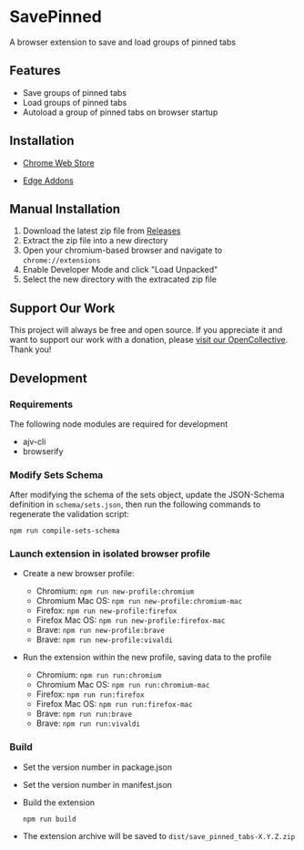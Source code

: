 # SavePinned

A browser extension to save and load groups of pinned tabs

## Features

- Save groups of pinned tabs
- Load groups of pinned tabs
- Autoload a group of pinned tabs on browser startup

## Installation

- [Chrome Web Store](https://chrome.google.com/webstore/detail/save-pinned-tabs/anmidgajdonkgmmilbccfefkfieajakd)

- [Edge Addons](https://microsoftedge.microsoft.com/addons/detail/ahejjkehekfnjbpaaochgfbmbajocdkn)

## Manual Installation
  1. Download the latest zip file from [Releases](https://github.com/jmakila/SavePinned/releases)
  2. Extract the zip file into a new directory
  3. Open your chromium-based browser and navigate to `chrome://extensions`
  4. Enable Developer Mode and click "Load Unpacked"
  5. Select the new directory with the extracated zip file

## Support Our Work

This project will always be free and open source. If you appreciate it and want to support our work with a donation, please [visit our OpenCollective](https://opencollective.com/save-pinned-tabs). Thank you!

## Development

### Requirements

The following node modules are required for development

- ajv-cli
- browserify

### Modify Sets Schema

After modifying the schema of the sets object, update the JSON-Schema definition in `schema/sets.json`, then run the following commands to regenerate the validation script:

`npm run compile-sets-schema`

### Launch extension in isolated browser profile

- Create a new browser profile:

  - Chromium: `npm run new-profile:chromium`
  - Chromium Mac OS: `npm run new-profile:chromium-mac`
  - Firefox: `npm run new-profile:firefox`
  - Firefox Mac OS: `npm run new-profile:firefox-mac`
  - Brave: `npm run new-profile:brave`
  - Brave: `npm run new-profile:vivaldi`

- Run the extension within the new profile, saving data to the profile

  - Chromium: `npm run run:chromium`
  - Chromium Mac OS: `npm run run:chromium-mac`
  - Firefox: `npm run run:firefox`
  - Firefox Mac OS: `npm run run:firefox-mac`
  - Brave: `npm run run:brave`
  - Brave: `npm run run:vivaldi`

### Build

- Set the version number in package.json

- Set the version number in manifest.json

- Build the extension

  `npm run build`

- The extension archive will be saved to `dist/save_pinned_tabs-X.Y.Z.zip`
